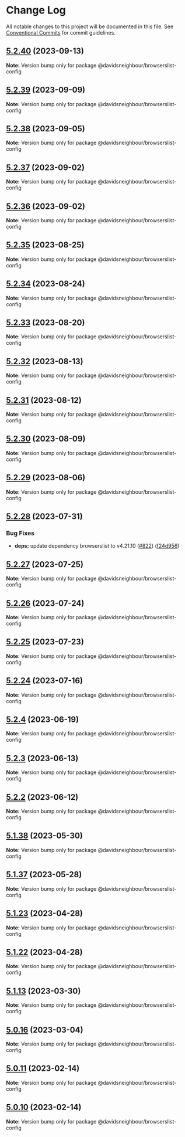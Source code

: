 # Change Log

All notable changes to this project will be documented in this file.
See [Conventional Commits](https://conventionalcommits.org) for commit guidelines.

## [5.2.40](https://github.com/davidsneighbour/configurations/compare/v5.2.39...v5.2.40) (2023-09-13)

**Note:** Version bump only for package @davidsneighbour/browserslist-config





## [5.2.39](https://github.com/davidsneighbour/configurations/compare/v5.2.38...v5.2.39) (2023-09-09)

**Note:** Version bump only for package @davidsneighbour/browserslist-config





## [5.2.38](https://github.com/davidsneighbour/configurations/compare/v5.2.37...v5.2.38) (2023-09-05)

**Note:** Version bump only for package @davidsneighbour/browserslist-config





## [5.2.37](https://github.com/davidsneighbour/configurations/compare/v5.2.36...v5.2.37) (2023-09-02)

**Note:** Version bump only for package @davidsneighbour/browserslist-config





## [5.2.36](https://github.com/davidsneighbour/configurations/compare/v5.2.34...v5.2.36) (2023-09-02)

**Note:** Version bump only for package @davidsneighbour/browserslist-config





## [5.2.35](https://github.com/davidsneighbour/configurations/compare/v5.2.34...v5.2.35) (2023-08-25)

**Note:** Version bump only for package @davidsneighbour/browserslist-config





## [5.2.34](https://github.com/davidsneighbour/configurations/compare/v5.2.33...v5.2.34) (2023-08-24)

**Note:** Version bump only for package @davidsneighbour/browserslist-config





## [5.2.33](https://github.com/davidsneighbour/configurations/compare/v5.2.32...v5.2.33) (2023-08-20)

**Note:** Version bump only for package @davidsneighbour/browserslist-config





## [5.2.32](https://github.com/davidsneighbour/configurations/compare/v5.2.31...v5.2.32) (2023-08-13)

**Note:** Version bump only for package @davidsneighbour/browserslist-config





## [5.2.31](https://github.com/davidsneighbour/configurations/compare/v5.2.30...v5.2.31) (2023-08-12)

**Note:** Version bump only for package @davidsneighbour/browserslist-config





## [5.2.30](https://github.com/davidsneighbour/configurations/compare/v5.2.29...v5.2.30) (2023-08-09)

**Note:** Version bump only for package @davidsneighbour/browserslist-config





## [5.2.29](https://github.com/davidsneighbour/configurations/compare/v5.2.28...v5.2.29) (2023-08-06)

**Note:** Version bump only for package @davidsneighbour/browserslist-config





## [5.2.28](https://github.com/davidsneighbour/configurations/compare/v5.2.27...v5.2.28) (2023-07-31)


### Bug Fixes

* **deps:** update dependency browserslist to v4.21.10 ([#822](https://github.com/davidsneighbour/configurations/issues/822)) ([f24d956](https://github.com/davidsneighbour/configurations/commit/f24d956730e03e09dad07a48cf7f38029022bc61))





## [5.2.27](https://github.com/davidsneighbour/configurations/compare/v5.2.26...v5.2.27) (2023-07-25)

**Note:** Version bump only for package @davidsneighbour/browserslist-config





## [5.2.26](https://github.com/davidsneighbour/configurations/compare/v5.2.25...v5.2.26) (2023-07-24)

**Note:** Version bump only for package @davidsneighbour/browserslist-config





## [5.2.25](https://github.com/davidsneighbour/configurations/compare/v5.2.24...v5.2.25) (2023-07-23)

**Note:** Version bump only for package @davidsneighbour/browserslist-config





## [5.2.24](davidsneighbour/configurations/compare/v5.2.23...v5.2.24) (2023-07-16)

**Note:** Version bump only for package @davidsneighbour/browserslist-config





## [5.2.4](davidsneighbour/configurations/compare/v5.2.3...v5.2.4) (2023-06-19)

**Note:** Version bump only for package @davidsneighbour/browserslist-config





## [5.2.3](davidsneighbour/configurations/compare/v5.2.2...v5.2.3) (2023-06-13)

**Note:** Version bump only for package @davidsneighbour/browserslist-config





## [5.2.2](davidsneighbour/configurations/compare/v5.2.1...v5.2.2) (2023-06-12)

**Note:** Version bump only for package @davidsneighbour/browserslist-config





## [5.1.38](davidsneighbour/configurations/compare/v5.1.37...v5.1.38) (2023-05-30)

**Note:** Version bump only for package @davidsneighbour/browserslist-config





## [5.1.37](davidsneighbour/configurations/compare/v5.1.36...v5.1.37) (2023-05-28)

**Note:** Version bump only for package @davidsneighbour/browserslist-config





## [5.1.23](davidsneighbour/configurations/compare/v5.1.22...v5.1.23) (2023-04-28)

**Note:** Version bump only for package @davidsneighbour/browserslist-config





## [5.1.22](davidsneighbour/configurations/compare/v5.1.21...v5.1.22) (2023-04-28)

**Note:** Version bump only for package @davidsneighbour/browserslist-config





## [5.1.13](davidsneighbour/configurations/compare/v5.1.12...v5.1.13) (2023-03-30)

**Note:** Version bump only for package @davidsneighbour/browserslist-config





## [5.0.16](davidsneighbour/configurations/compare/v5.0.15...v5.0.16) (2023-03-04)

**Note:** Version bump only for package @davidsneighbour/browserslist-config





## [5.0.11](davidsneighbour/configurations/compare/v5.0.10...v5.0.11) (2023-02-14)

**Note:** Version bump only for package @davidsneighbour/browserslist-config





## [5.0.10](davidsneighbour/configurations/compare/v5.0.9...v5.0.10) (2023-02-14)

**Note:** Version bump only for package @davidsneighbour/browserslist-config
